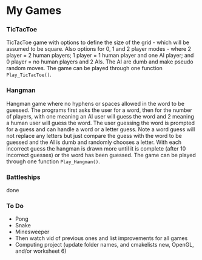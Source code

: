 # My Games

### TicTacToe
TicTacToe game with options to define the size of the grid - which will be assumed to be square. Also options for 0, 1 and 2 player modes - where 2 player = 2 human players; 1 player = 1 human player and one AI player; and 0 player = no human players and 2 AIs. The AI are dumb and make pseudo random moves. The game can be played through one function `Play_TicTacToe()`.

### Hangman
Hangman game where no hyphens or spaces allowed in the word to be guessed. The programs first asks the user for a word, then for the number of players, with one meaning an AI user will guess the word and 2 meaning a human user will guess the word. The user guessing the word is prompted for a guess and can handle a word or a letter guess. Note a word guess will not replace any letters but just compare the guess with the word to be guessed and the AI is dumb and randomly chooses a letter. With each incorrect guess the hangman is drawn more until it is complete (after 10 incorrect guesses) or the word has been guessed. The game can be played through one function `Play_Hangman()`.

### Battleships
done


### To Do
* Pong
* Snake
* Minesweeper
* Then watch vid of previous ones and list improvements for all games
* Computing project (update folder names, and cmakelists new, OpenGL, and/or worksheet 6)
